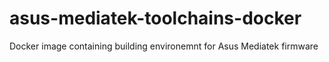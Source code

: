 # asus-mediatek-toolchains-docker
Docker image containing building environemnt for Asus Mediatek firmware
